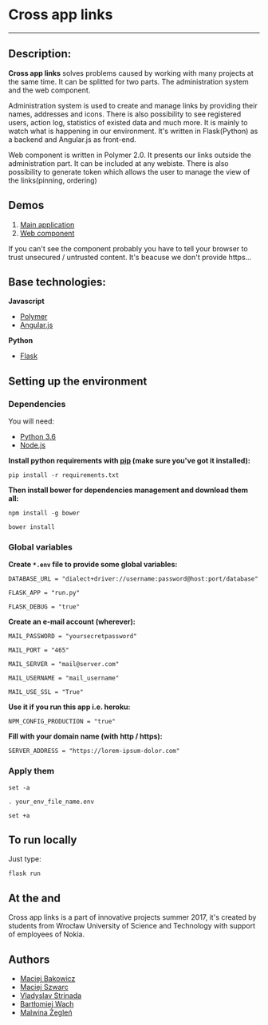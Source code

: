 # Cross app links 
---
## Description: 

**Cross app links** solves problems caused by working with many projects at the same time. 
It can be splitted for two parts. The administration system and the web component. 

Administration system is used to create and manage links by providing their names, addresses and icons. There is also possibility to see registered users, action log, statistics of existed data and much more. It is mainly to watch what is happening in our environment. It's written in Flask(Python) as a backend and Angular.js as front-end.


Web component is written in Polymer 2.0. It presents our links outside the administration part. It can be included at any webiste. There is also possibility to generate token which allows the user to manage the view of the links(pinning, ordering)


## Demos

1. [Main application](http://cross-app-links.herokuapp.com)
2. [Web component](http://cross-app-component.herokuapp.com)

If you can't see the component probably you have to tell your browser to trust unsecured / untrusted content. It's beacuse we don't provide https...

## Base technologies:

**Javascript**
- [Polymer](https://www.polymer-project.org/2.0/docs/about_20)
- [Angular.js](https://docs.angularjs.org/api)

**Python**
- [Flask](http://flask.pocoo.org/docs/0.12/)


## Setting up the environment

### Dependencies

You will need:

- [Python 3.6](https://www.python.org/downloads/)
- [Node.js](https://nodejs.org/en/)


**Install python requirements with [pip](https://pypi.python.org/pypi/pip) (make sure you've got it installed):**


```
pip install -r requirements.txt
```

**Then install bower for dependencies management and download them all:**

```
npm install -g bower
```

```
bower install
```

### Global variables

**Create `*.env` file to provide some global variables:**

```
DATABASE_URL = "dialect+driver://username:password@host:port/database"
```

```
FLASK_APP = "run.py"
```

```
FLASK_DEBUG = "true"
```


**Create an e-mail account (wherever):**

```
MAIL_PASSWORD = "yoursecretpassword"
```

```
MAIL_PORT = "465"
```

```
MAIL_SERVER = "mail@server.com"
```

```
MAIL_USERNAME = "mail_username"
```

```
MAIL_USE_SSL = "True"
```


**Use it if you run this app i.e. heroku:**

```
NPM_CONFIG_PRODUCTION = "true"
```


**Fill with your domain name (with http / https):**

```
SERVER_ADDRESS = "https://lorem-ipsum-dolor.com"
```

### Apply them

```
set -a
```
```
. your_env_file_name.env
```
```
set +a
```

## To run locally

Just type:

```
flask run
```

## At the and

Cross app links is a part of innovative projects summer 2017, it's created by students from Wrocław University of Science and Technology with support of employees of Nokia.

## Authors

- [Maciej Bakowicz](https://github.com/bakowroc)
- [Maciej Szwarc](https://github.com/lozohcum)
- [Vladyslav Strinada](https://github.com/vladstrinada)
- [Bartłomiej Wach](https://github.com/Waszislaw)
- [Malwina Żegleń](https://github.com/grihiba)
